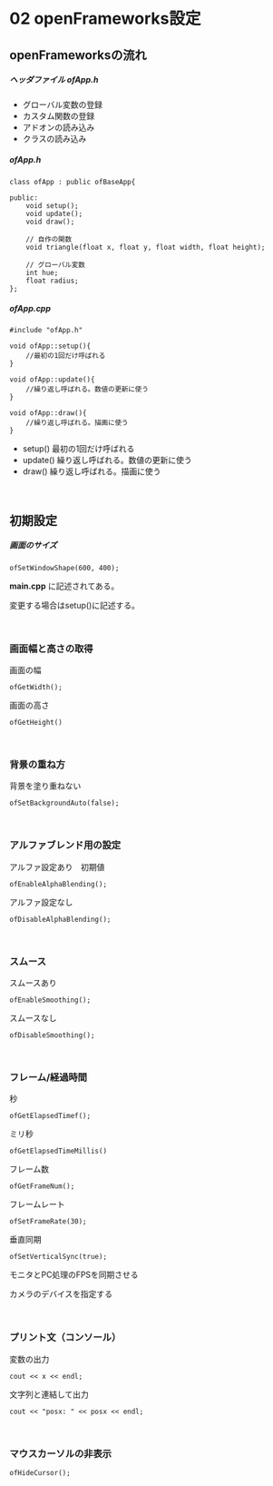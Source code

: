 # 02 openFrameworks設定

## openFrameworksの流れ

##### ヘッダファイル ofApp.h

* グローバル変数の登録
* カスタム関数の登録
* アドオンの読み込み
* クラスの読み込み


##### ofApp.h

```
class ofApp : public ofBaseApp{
    
public:
    void setup();
    void update();
    void draw();
    
    // 自作の関数   
    void triangle(float x, float y, float width, float height);
    
    // グローバル変数
    int hue;
    float radius;
};

```

##### ofApp.cpp


```
#include "ofApp.h"

void ofApp::setup(){
	//最初の1回だけ呼ばれる
}

void ofApp::update(){
	//繰り返し呼ばれる。数値の更新に使う
}

void ofApp::draw(){
	//繰り返し呼ばれる。描画に使う  
}
```
* setup() 最初の1回だけ呼ばれる
* update() 繰り返し呼ばれる。数値の更新に使う
* draw() 繰り返し呼ばれる。描画に使う



&nbsp;

## 初期設定


##### 画面のサイズ

`ofSetWindowShape(600, 400);`

__main.cpp__ に記述されてある。

変更する場合はsetup()に記述する。

&nbsp;

### 画面幅と高さの取得

画面の幅

`ofGetWidth();`

画面の高さ

`ofGetHeight()`


&nbsp;

### 背景の重ね方

背景を塗り重ねない

`ofSetBackgroundAuto(false);`


&nbsp;

### アルファブレンド用の設定

アルファ設定あり　初期値

`ofEnableAlphaBlending();`

アルファ設定なし

`ofDisableAlphaBlending();`


&nbsp;


### スムース

スムースあり

`ofEnableSmoothing(); `

スムースなし

`ofDisableSmoothing();`


&nbsp;


###  フレーム/経過時間

秒

`ofGetElapsedTimef();`

ミリ秒

`ofGetElapsedTimeMillis()`

フレーム数

`ofGetFrameNum();`

フレームレート

`ofSetFrameRate(30);`




垂直同期

`ofSetVerticalSync(true);`

モニタとPC処理のFPSを同期させる


カメラのデバイスを指定する

&nbsp;

### プリント文（コンソール）

変数の出力

`cout << x << endl;`

文字列と連結して出力

`cout << "posx: " << posx << endl;`


&nbsp;

### マウスカーソルの非表示
`ofHideCursor();`